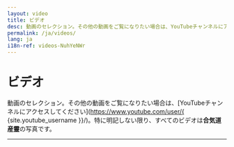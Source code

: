 ```yaml
---
layout: video
title: ビデオ
desc: 動画のセレクション。その他の動画をご覧になりたい場合は、YouTubeチャンネルにアクセスしてください。特に明記しない限り、すべてのビデオは合気道産靈のビデオです。
permalink: /ja/videos/
lang: ja
i18n-ref: videos-NuhYeNWr
---
```


# ビデオ

動画のセレクション。その他の動画をご覧になりたい場合は、[YouTubeチャンネルにアクセスしてください](https://www.youtube.com/user/{ {site.youtube_username }}/)。特に明記しない限り、すべてのビデオは<b>合気道産靈</b>の写真です。

<hr>
